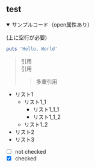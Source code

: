 ## test

<details open><summary>サンプルコード（open属性あり）</summary>

(上に空行が必要)

```rb
puts 'Hello, World'
```

> 引用  
> 引用
>> 多重引用

 - リスト1
    - リスト1_1
        - リスト1_1_1
        - リスト1_1_2
    - リスト1_2
- リスト2
- リスト3

- [ ] not checked
- [x] checked
